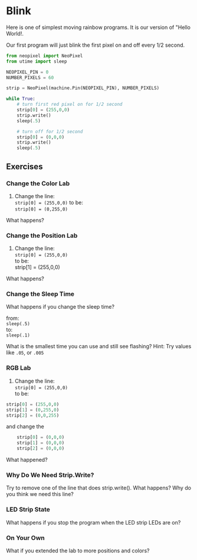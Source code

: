 # Blink

Here is one of simplest moving rainbow programs.  It is our version of "Hello World!. 

Our first program will just blink the first pixel on and off every 1/2 second.

```py
from neopixel import NeoPixel
from utime import sleep

NEOPIXEL_PIN = 0
NUMBER_PIXELS = 60

strip = NeoPixel(machine.Pin(NEOPIXEL_PIN), NUMBER_PIXELS)

while True:
    # turn first red pixel on for 1/2 second
    strip[0] = (255,0,0)
    strip.write()
    sleep(.5)

    # turn off for 1/2 second
    strip[0] = (0,0,0)
    strip.write()
    sleep(.5)
```

## Exercises

### Change the Color Lab
1. Change the line:<br/>
```strip[0] = (255,0,0)```
to be:<br/>
```strip[0] = (0,255,0)```

What happens?

### Change the Position Lab

1. Change the line:<br/>
```strip[0] = (255,0,0)```<br/>
to be:<br/>
strip[1] = (255,0,0)

What happens?

### Change the Sleep Time

What happens if you change the sleep time?

from:<br/>
```sleep(.5)```<br/>
to:<br/>
```sleep(.1)```

What is the smallest time you can use and still see flashing?  Hint: Try values like ```.05```, or ```.005```

### RGB Lab

1. Change the line:<br/>
```strip[0] = (255,0,0)```<br/>
to be:
```python
strip[0] = (255,0,0)
strip[1] = (0,255,0)
strip[2] = (0,0,255)
```
and change the
```python
    strip[0] = (0,0,0)
    strip[1] = (0,0,0)
    strip[2] = (0,0,0)
```

What happened?

### Why Do We Need Strip.Write?

Try to remove one of the line that does strip.write().  What happens?  Why do you think we need this line?

### LED Strip State

What happens if you stop the program when the LED strip LEDs are on? 

### On Your Own

What if you extended the lab to more positions and colors?